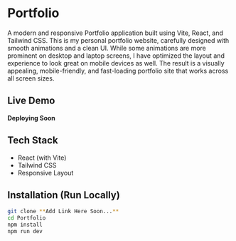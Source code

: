 # Portfolio

A modern and responsive Portfolio application built using Vite, React, and Tailwind CSS.
This is my personal portfolio website, carefully designed with smooth animations and a clean UI. While some animations are more prominent on desktop and laptop screens, I have optimized the layout and experience to look great on mobile devices as well. The result is a visually appealing, mobile-friendly, and fast-loading portfolio site that works across all screen sizes.

## Live Demo

**Deploying Soon**

## Tech Stack

- React (with Vite)
- Tailwind CSS
- Responsive Layout

## Installation (Run Locally)

```bash
git clone **Add Link Here Soon...**
cd Portfolio
npm install
npm run dev
